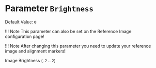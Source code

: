 # Parameter `Brightness`
Default Value: `0`
      
!!! Note
    This parameter can also be set on the Reference Image configuration page!

!!! Note
    After changing this parameter you need to update your reference image and alignment markers!

Image Brightness (`-2` .. `2`) 
